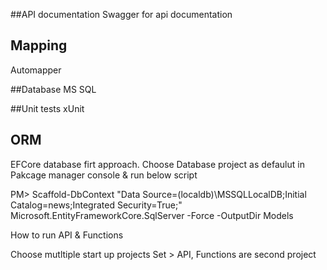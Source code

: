##API documentation
Swagger for api documentation

## Mapping
Automapper

##Database
MS SQL

##Unit tests
xUnit

## ORM
EFCore database firt approach.
Choose Database project  as defaulut in Pakcage manager console & run below script

PM> Scaffold-DbContext "Data Source=(localdb)\MSSQLLocalDB;Initial Catalog=news;Integrated Security=True;" Microsoft.EntityFrameworkCore.SqlServer -Force  -OutputDir Models 

How to run API & Functions 

Choose mutltiple start up projects
Set > API, Functions are second project

